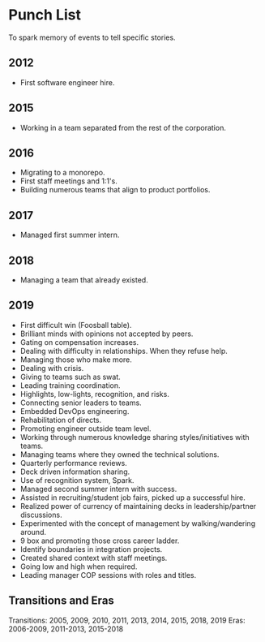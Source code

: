 # Punch List

To spark memory of events to tell specific stories.

## 2012
- First software engineer hire.

## 2015
- Working in a team separated from the rest of the corporation.

## 2016
- Migrating to a monorepo.
- First staff meetings and 1:1's.
- Building numerous teams that align to product portfolios.

## 2017
- Managed first summer intern.

## 2018
- Managing a team that already existed.

## 2019
- First difficult win (Foosball table).
- Brilliant minds with opinions not accepted by peers.
- Gating on compensation increases.
- Dealing with difficulty in relationships. When they refuse help.
- Managing those who make more.
- Dealing with crisis.
- Giving to teams such as swat.
- Leading training coordination.
- Highlights, low-lights, recognition, and risks.
- Connecting senior leaders to teams.
- Embedded DevOps engineering.
- Rehabilitation of directs.
- Promoting engineer outside team level.
- Working through numerous knowledge sharing styles/initiatives with teams.
- Managing teams where they owned the technical solutions.
- Quarterly performance reviews.
- Deck driven information sharing.
- Use of recognition system, Spark.
- Managed second summer intern with success.
- Assisted in recruiting/student job fairs, picked up a successful hire.
- Realized power of currency of maintaining decks in leadership/partner discussions.
- Experimented with the concept of management by walking/wandering around.
- 9 box and promoting those cross career ladder.
- Identify boundaries in integration projects.
- Created shared context with staff meetings.
- Going low and high when required.
- Leading manager COP sessions with roles and titles.

## Transitions and Eras
Transitions: 2005, 2009, 2010, 2011, 2013, 2014, 2015, 2018, 2019
Eras: 2006-2009, 2011-2013, 2015-2018
